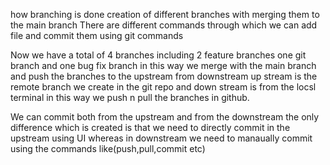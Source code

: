 how branching is done creation of different branches with merging them to the main branch
There are different commands through which we can add file and commit them using git commands

Now we have a total of 4 branches including 2 feature branches one git branch and one bug fix branch in this way we merge with the main branch and push the branches to the upstream from downstream
up stream is the remote branch we create in the git repo and down stream is from the locsl terminal
in this way we push n pull the branches in github.

We can commit both from the upstream and from the downstream the only difference which is created is that we need to directly commit in the upstream using UI whereas in downstream we need to manaually commit using the commands like(push,pull,commit etc)
